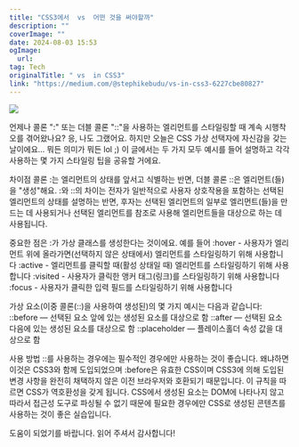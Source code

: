 ```yaml
---
title: "CSS3에서  vs  어떤 것을 써야할까"
description: ""
coverImage: ""
date: 2024-08-03 15:53
ogImage: 
  url: 
tag: Tech
originalTitle: " vs  in CSS3"
link: "https://medium.com/@stephikebudu/vs-in-css3-6227cbe80827"
---
```




<img src="/assets/img/vsinCSS3_0.png" />

언제나 콜론 ":" 또는 더블 콜론 "::"을 사용하는 엘리먼트를 스타일링할 때 계속 시행착오를 겪어왔나요? 응, 나도 그랬어요. 하지만 오늘은 CSS 가상 선택자에 자신감을 갖는 날이에요... 뭐든 의미가 뭐든 lol ;)
이 글에서는 두 가지 모두 예시를 들어 설명하고 각각 사용하는 몇 가지 스타일링 팁을 공유할 거에요.

차이점
콜론 :는 엘리먼트의 상태를 앞서고 식별하는 반면, 더블 콜론 ::은 엘리먼트(들)을 "생성"해요. :와 ::의 차이는 전자가 일반적으로 사용자 상호작용을 포함하는 선택된 엘리먼트의 상태를 설명하는 반면, 후자는 선택된 엘리먼트의 일부로 엘리먼트(들)을 만드는 데 사용되거나 선택된 엘리먼트를 참조로 사용해 엘리먼트들을 대상으로 하는 데 사용됩니다.

중요한 점은 :가 가상 클래스를 생성한다는 것이에요. 예를 들어
:hover - 사용자가 엘리먼트 위에 올라가면(선택하지 않은 상태에서) 엘리먼트를 스타일링하기 위해 사용합니다
:active - 엘리먼트를 클릭할 때(활성 상태일 때) 엘리먼트를 스타일링하기 위해 사용합니다
:visited - 사용자가 클릭한 앵커 태그(링크)를 스타일링하기 위해 사용합니다
:focus - 사용자가 클릭한 입력 필드를 스타일링하기 위해 사용합니다

<div class="content-ad"></div>

가상 요소(이중 콜론(::)을 사용하여 생성된)의 몇 가지 예시는 다음과 같습니다:
::before — 선택된 요소 앞에 있는 생성된 요소를 대상으로 함
::after — 선택된 요소 다음에 있는 생성된 요소를 대상으로 함
::placeholder — 플레이스홀더 속성 값을 대상으로 함

사용 방법
::를 사용하는 경우에는 필수적인 경우에만 사용하는 것이 좋습니다. 왜냐하면 이것은 CSS3와 함께 도입되었으며 :before은 유효한 CSS이며 CSS3에 의해 도입된 변경 사항을 완전히 채택하지 않은 이전 브라우저와 호환되기 때문입니다. 이 규칙을 따르면 CSS가 역호환성을 갖게 됩니다.
CSS에서 생성된 요소는 DOM에 나타나지 않고 따라서 접근성 도구로 파싱될 수 없기 때문에 필요한 경우에만 CSS로 생성된 콘텐츠를 사용하는 것이 좋은 실습입니다.

도움이 되었기를 바랍니다. 읽어 주셔서 감사합니다!
